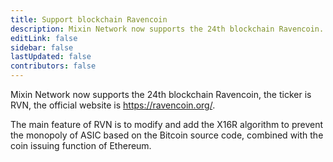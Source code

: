 ```yaml
---
title: Support blockchain Ravencoin
description: Mixin Network now supports the 24th blockchain Ravencoin.
editLink: false
sidebar: false
lastUpdated: false
contributors: false
---
```


Mixin Network now supports the 24th blockchain Ravencoin, the ticker is RVN, the official website is https://ravencoin.org/.

The main feature of RVN is to modify and add the X16R algorithm to prevent the monopoly of ASIC based on the Bitcoin source code, combined with the coin issuing function of Ethereum.